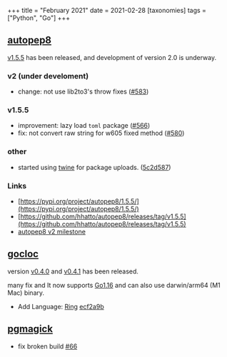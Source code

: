 +++
title = "February 2021"
date = 2021-02-28
[taxonomies]
tags = ["Python", "Go"]
+++

## [autopep8](https://github.com/hhatto/autopep8)
[v1.5.5](https://github.com/hhatto/autopep8/releases/tag/v1.5.5) has been released,
and development of version 2.0 is underway.

### v2 (under develoment)
* change: not use lib2to3's throw fixes ([#583](https://github.com/hhatto/autopep8/pull/583))

### v1.5.5
* improvement: lazy load `toml` package ([#566](https://github.com/hhatto/autopep8/pull/566))
* fix: not convert raw string for w605 fixed method ([#580](https://github.com/hhatto/autopep8/pull/580))

### other
* started using [twine](https://pypi.org/project/twine/) for package uploads. ([5c2d587](https://github.com/hhatto/autopep8/commit/5c2d587bdd71501cd74baba119fabaed839563ad))

### Links
* [https://pypi.org/project/autopep8/1.5.5/](https://pypi.org/project/autopep8/1.5.5/)
* [https://github.com/hhatto/autopep8/releases/tag/v1.5.5](https://github.com/hhatto/autopep8/releases/tag/v1.5.5)
* [autopep8 v2 milestone](https://github.com/hhatto/autopep8/milestone/3)

## [gocloc](https://github.com/hhatto/gocloc)
version [v0.4.0](https://github.com/hhatto/gocloc/releases/tag/v0.4.0) and [v0.4.1](https://github.com/hhatto/gocloc/releases/tag/v0.4.1) has been released.

many fix and It now supports [Go1.16](https://blog.golang.org/go1.16) and can also use darwin/arm64 (M1 Mac) binary.

* Add Language: [Ring](https://ring-lang.github.io/) [ecf2a9b](https://github.com/hhatto/gocloc/commit/ecf2a9b510f6583a05c67b8705e9bd79e8015ce1)


## [pgmagick](https://github.com/hhatto/pgmagick)

* fix broken build [#66](https://github.com/hhatto/pgmagick/pull/66)


<!-- more -->
